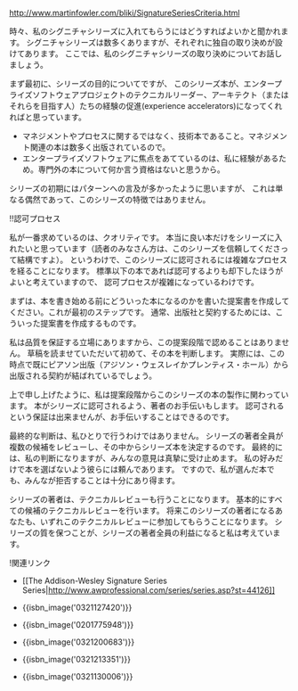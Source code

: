 http://www.martinfowler.com/bliki/SignatureSeriesCriteria.html

時々、私のシグニチャシリーズに入れてもらうにはどうすればよいかと聞かれます。
シグニチャシリーズは数多くありますが、それぞれに独自の取り決めが設けてあります。
ここでは、私のシグニチャシリーズの取り決めについてお話しましょう。

まず最初に、シリーズの目的についてですが、
このシリーズ本が、エンタープライズソフトウェアプロジェクトのテクニカルリーダー、アーキテクト（またはそれらを目指す人）たちの経験の促進(experience accelerators)になってくれればと思っています。

* マネジメントやプロセスに関するではなく、技術本であること。マネジメント関連の本は数多く出版されているので。
* エンタープライズソフトウェアに焦点をあてているのは、私に経験があるため。専門外の本について何か言う資格はないと思うから。

シリーズの初期にはパターンへの言及が多かったように思いますが、
これは単なる偶然であって、このシリーズの特徴ではありません。

!!認可プロセス

私が一番求めているのは、クオリティです。
本当に良い本だけをシリーズに入れたいと思っています（読者のみなさん方は、このシリーズを信頼してくださって結構ですよ）。
というわけで、このシリーズに認可されるには複雑なプロセスを経ることになります。
標準以下の本であれば認可するよりも却下したほうがよいと考えていますので、
認可プロセスが複雑になっているわけです。

まずは、本を書き始める前にどういった本になるのかを書いた提案書を作成してください。これが最初のステップです。
通常、出版社と契約するためには、こういった提案書を作成するものです。

私は品質を保証する立場にありますから、この提案段階で認めることはありません。
草稿を読ませていただいて初めて、その本を判断します。
実際には、この時点で既にピアソン出版（アジソン・ウェスレイかプレンティス・ホール）から出版される契約が結ばれているでしょう。

上で申し上げたように、私は提案段階からこのシリーズの本の製作に関わっています。
本がシリーズに認可されるよう、著者のお手伝いもします。
認可されるという保証は出来ませんが、お手伝いすることはできるのです。

最終的な判断は、私ひとりで行うわけではありません。
シリーズの著者全員が複数の候補をレビューし、その中からシリーズ本を決定するのです。
最終的には、私の判断になりますが、みんなの意見は真摯に受け止めます。
私の好みだけで本を選ばないよう彼らには頼んであります。
ですので、私が選んだ本でも、みんなが拒否することは十分にあり得ます。

シリーズの著者は、テクニカルレビューも行うことになります。
基本的にすべての候補のテクニカルレビューを行います。
将来このシリーズの著者になるあなたも、いずれこのテクニカルレビューに参加してもらうことになります。
シリーズの質を保つことが、シリーズの著者全員の利益になると私は考えています。

!関連リンク

* [[The Addison-Wesley Signature Series Series|http://www.awprofessional.com/series/series.asp?st=44126]]


* {{isbn_image('0321127420')}}
* {{isbn_image('0201775948')}}
* {{isbn_image('0321200683')}}
* {{isbn_image('0321213351')}}
* {{isbn_image('0321130006')}}
